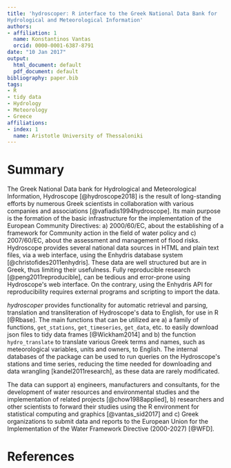 ```yaml
---
title: 'hydroscoper: R interface to the Greek National Data Bank for 
Hydrological and Meteorological Information'
authors:
- affiliation: 1
  name: Konstantinos Vantas
  orcid: 0000-0001-6387-8791
date: "10 Jan 2017"
output:
  html_document: default
  pdf_document: default
bibliography: paper.bib
tags:
- R
- tidy data
- Hydrology
- Meteorology
- Greece
affiliations:
- index: 1
  name: Aristotle University of Thessaloniki
---
```


# Summary

The Greek National Data bank for Hydrological and Meteorological Information, Hydroscope [@hydroscope2018] is the result of long-standing efforts by numerous Greek scientists in collaboration with various companies and associations [@vafiadis1994hydroscope]. Its main purpose is the formation of the basic infrastructure for the implementation of the European Community Directives: a) 2000/60/EC, about the establishing of a framework for Community action in the field of water policy and c) 2007/60/EC, about the assessment and management of flood risks.
Hydroscope provides several national data sources in HTML and plain text files, via a web interface, using the Enhydris database system [@christofides2011enhydris]. These data are well structured but are in Greek, thus limiting their usefulness. Fully reproducible research [@peng2011reproducible], can be tedious and error-prone using Hydroscope's web interface. On the contrary, using the Enhydris API for reproducibility requires external programs and scripting to import the data.

_hydroscoper_ provides functionality for automatic retrieval and parsing, translation and transliteration of Hydroscope's data to English, for use in R [@Rbase].  The main functions that can be utilized are a) a family of functions, `get_stations`, `get_timeseries`, `get_data`, etc. to easily download json files to tidy data frames [@Wickham2014] and b) the function `hydro_translate` to translate various Greek terms and names, such as meteorological variables, units and owners, to English. The internal databases of the package can be used to run queries on the Hydroscope's stations and time series, reducing the time needed for downloading and data wrangling [kandel2011research], as these data are rarely modificated.

The data can support a) engineers, manufacturers and consultants, for the development of water resources and environmental studies and the implementation of related projects [@chow1988applied], b) researchers and other scientists to forward their studies using the R environment for statistical computing and graphics [@vantas_sid2017] and c) Greek organizations to submit data and reports to the European Union for the Implementation of the Water Framework Directive (2000-2027) [@WFD].

# References


